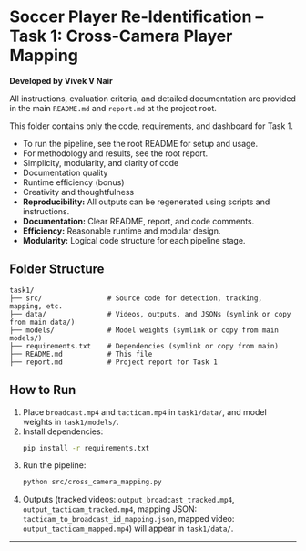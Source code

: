 # Soccer Player Re-Identification – Task 1: Cross-Camera Player Mapping

**Developed by Vivek V Nair**

All instructions, evaluation criteria, and detailed documentation are provided in the main `README.md` and `report.md` at the project root.

This folder contains only the code, requirements, and dashboard for Task 1.

- To run the pipeline, see the root README for setup and usage.
- For methodology and results, see the root report.
- Simplicity, modularity, and clarity of code
- Documentation quality
- Runtime efficiency (bonus)
- Creativity and thoughtfulness
- **Reproducibility:** All outputs can be regenerated using scripts and instructions.
- **Documentation:** Clear README, report, and code comments.
- **Efficiency:** Reasonable runtime and modular design.
- **Modularity:** Logical code structure for each pipeline stage.

## Folder Structure
```
task1/
├── src/                # Source code for detection, tracking, mapping, etc.
├── data/               # Videos, outputs, and JSONs (symlink or copy from main data/)
├── models/             # Model weights (symlink or copy from main models/)
├── requirements.txt    # Dependencies (symlink or copy from main)
├── README.md           # This file
├── report.md           # Project report for Task 1
```

## How to Run
1. Place `broadcast.mp4` and `tacticam.mp4` in `task1/data/`, and model weights in `task1/models/`.
2. Install dependencies:
   ```bash
   pip install -r requirements.txt
   ```
3. Run the pipeline:
   ```bash
   python src/cross_camera_mapping.py
   ```
4. Outputs (tracked videos: `output_broadcast_tracked.mp4`, `output_tacticam_tracked.mp4`, mapping JSON: `tacticam_to_broadcast_id_mapping.json`, mapped video: `output_tacticam_mapped.mp4`) will appear in `task1/data/`.

---